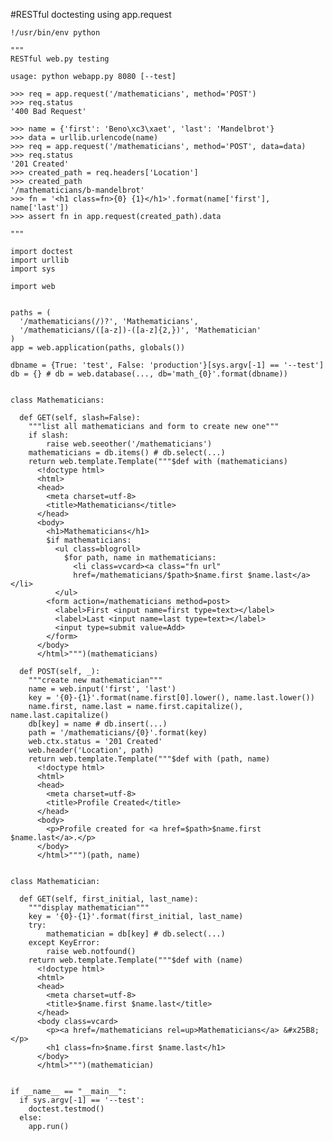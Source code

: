 #RESTful doctesting using app.request

    !/usr/bin/env python

    """
    RESTful web.py testing

    usage: python webapp.py 8080 [--test]

    >>> req = app.request('/mathematicians', method='POST')
    >>> req.status
    '400 Bad Request'

    >>> name = {'first': 'Beno\xc3\xaet', 'last': 'Mandelbrot'}
    >>> data = urllib.urlencode(name)
    >>> req = app.request('/mathematicians', method='POST', data=data)
    >>> req.status
    '201 Created'
    >>> created_path = req.headers['Location']
    >>> created_path
    '/mathematicians/b-mandelbrot'
    >>> fn = '<h1 class=fn>{0} {1}</h1>'.format(name['first'], name['last'])
    >>> assert fn in app.request(created_path).data

    """

    import doctest
    import urllib
    import sys

    import web


    paths = (
      '/mathematicians(/)?', 'Mathematicians',
      '/mathematicians/([a-z])-([a-z]{2,})', 'Mathematician'
    )
    app = web.application(paths, globals())

    dbname = {True: 'test', False: 'production'}[sys.argv[-1] == '--test']
    db = {} # db = web.database(..., db='math_{0}'.format(dbname))


    class Mathematicians:

      def GET(self, slash=False):
        """list all mathematicians and form to create new one"""
        if slash:
            raise web.seeother('/mathematicians')
        mathematicians = db.items() # db.select(...)
        return web.template.Template("""$def with (mathematicians)
          <!doctype html>
          <html>
          <head>
            <meta charset=utf-8>
            <title>Mathematicians</title>
          </head>
          <body>
            <h1>Mathematicians</h1>
            $if mathematicians:
              <ul class=blogroll>
                $for path, name in mathematicians:
                  <li class=vcard><a class="fn url"
                  href=/mathematicians/$path>$name.first $name.last</a></li>
              </ul>
            <form action=/mathematicians method=post>
              <label>First <input name=first type=text></label>
              <label>Last <input name=last type=text></label>
              <input type=submit value=Add>
            </form>
          </body>
          </html>""")(mathematicians)

      def POST(self, _):
        """create new mathematician"""
        name = web.input('first', 'last')
        key = '{0}-{1}'.format(name.first[0].lower(), name.last.lower())
        name.first, name.last = name.first.capitalize(), name.last.capitalize()
        db[key] = name # db.insert(...)
        path = '/mathematicians/{0}'.format(key)
        web.ctx.status = '201 Created'
        web.header('Location', path)
        return web.template.Template("""$def with (path, name)
          <!doctype html>
          <html>
          <head>
            <meta charset=utf-8>
            <title>Profile Created</title>
          </head>
          <body>
            <p>Profile created for <a href=$path>$name.first $name.last</a>.</p>
          </body>
          </html>""")(path, name)


    class Mathematician:

      def GET(self, first_initial, last_name):
        """display mathematician"""
        key = '{0}-{1}'.format(first_initial, last_name)
        try:
            mathematician = db[key] # db.select(...)
        except KeyError:
            raise web.notfound()
        return web.template.Template("""$def with (name)
          <!doctype html>
          <html>
          <head>
            <meta charset=utf-8>
            <title>$name.first $name.last</title>
          </head>
          <body class=vcard>
            <p><a href=/mathematicians rel=up>Mathematicians</a> &#x25B8;</p>
            <h1 class=fn>$name.first $name.last</h1>
          </body>
          </html>""")(mathematician)


    if __name__ == "__main__":
      if sys.argv[-1] == '--test':
        doctest.testmod()
      else:
        app.run()
